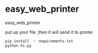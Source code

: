 # easy_web_printer
easy_web_printer

put up your file ,then it will send it to printer

```sh
pip install -r requirements.txt
python hi.py
```

